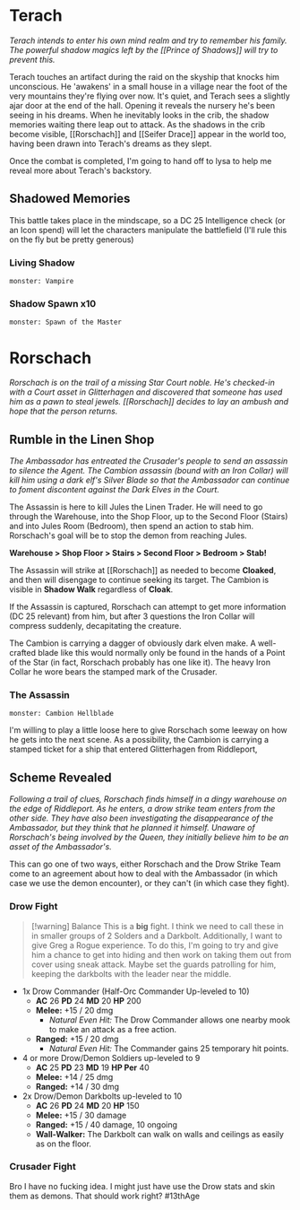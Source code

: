 # Terach
*Terach intends to enter his own mind realm and try to remember his family.  The powerful shadow magics left by the [[Prince of Shadows]] will try to prevent this.*

Terach touches an artifact during the raid on the skyship that knocks him unconscious.  He 'awakens' in a small house in a village near the foot of the very mountains they're flying over now.  It's quiet, and Terach sees a slightly ajar door at the end of the hall.  Opening it reveals the nursery he's been seeing in his dreams.  When he inevitably looks in the crib, the shadow memories waiting there leap out to attack.  As the shadows in the crib become visible, [[Rorschach]] and [[Seifer Drace]] appear in the world too, having been drawn into Terach's dreams as they slept.

Once the combat is completed, I'm going to hand off to lysa to help me reveal more about Terach's backstory.

## Shadowed Memories
This battle takes place in the mindscape, so a DC 25 Intelligence check (or an Icon spend) will let the characters manipulate the battlefield (I'll rule this on the fly but be pretty generous)

### Living Shadow
```13a
monster: Vampire
```

### Shadow Spawn x10
```13a
monster: Spawn of the Master
```

# Rorschach
*Rorschach is on the trail of a missing Star Court noble.  He's checked-in with a Court asset in Glitterhagen and discovered that someone has used him as a pawn to steal jewels.  [[Rorschach]] decides to lay an ambush and hope that the person returns.*

## Rumble in the Linen Shop
*The Ambassador has entreated the Crusader's people to send an assassin to silence the Agent.  The Cambion assassin (bound with an Iron Collar) will kill him using a dark elf's Silver Blade so that the Ambassador can continue to foment discontent against the Dark Elves in the Court.*

The Assassin is here to kill Jules the Linen Trader.  He will need to go through the Warehouse, into the Shop Floor, up to the Second Floor (Stairs) and into Jules Room (Bedroom), then spend an action to stab him.  Rorschach's goal will be to stop the demon from reaching Jules.

**Warehouse > Shop Floor > Stairs > Second Floor > Bedroom > Stab!**

The Assassin will strike at [[Rorschach]] as needed to become **Cloaked**, and then will disengage to continue seeking its target.  The Cambion is visible in **Shadow Walk** regardless of **Cloak**.

If the Assassin is captured, Rorschach can attempt to get more information (DC 25 relevant) from him, but after 3 questions the Iron Collar will compress suddenly, decapitating the creature.

The Cambion is carrying a dagger of obviously dark elven make.  A well-crafted blade like this would normally only be found in the hands of a Point of the Star (in fact, Rorschach probably has one like it).  The heavy Iron Collar he wore bears the stamped mark of the Crusader.

### The Assassin
```13a
monster: Cambion Hellblade
```


I'm willing to play a little loose here to give Rorschach some leeway on how he gets into the next scene.  As a possibility, the Cambion is carrying a stamped ticket for a ship that entered Glitterhagen from Riddleport, 

## Scheme Revealed
*Following a trail of clues, Rorschach finds himself in a dingy warehouse on the edge of Riddleport.  As he enters, a drow strike team enters from the other side.  They have also been investigating the disappearance of the Ambassador, but they think that he planned it himself.  Unaware of Rorschach's being involved by the Queen, they initially believe him to be an asset of the Ambassador's.*

This can go one of two ways, either Rorschach and the Drow Strike Team come to an agreement about how to deal with the Ambassador (in which case we use the demon encounter), or they can't (in which case they fight).

### Drow Fight
> [!warning] Balance
> This is a **big** fight.  I think we need to call these in in smaller groups of 2 Solders and a Darkbolt.  Additionally, I want to give Greg a Rogue experience.  To do this, I'm going to try and give him a chance to get into hiding and then work on taking them out from cover using sneak attack.  Maybe set the guards patrolling for him, keeping the darkbolts with the leader near the middle.
- 1x Drow Commander (Half-Orc Commander Up-leveled to 10)
	- **AC** 26 **PD** 24 **MD** 20 **HP** 200
	- **Melee:** +15 / 20 dmg
		- *Natural Even Hit:* The Drow Commander allows one nearby mook to make an attack as a free action.
	- **Ranged:** +15 / 20 dmg
		- *Natural Even Hit:* The Commander gains 25 temporary hit points.
- 4 or more Drow/Demon Soldiers up-leveled to 9
	- **AC** 25 **PD** 23 **MD** 19 **HP Per** 40
	- **Melee:** +14 / 25 dmg
	- **Ranged:** +14 / 30 dmg
- 2x Drow/Demon Darkbolts up-leveled to 10
	- **AC** 26 **PD** 24 **MD** 20 **HP** 150
	- **Melee:** +15 / 30 damage
	- **Ranged:** +15 / 40 damage, 10 ongoing
	- **Wall-Walker:** The Darkbolt can walk on walls and ceilings as easily as on the floor.

### Crusader Fight
Bro I have no fucking idea.  I might just have use the Drow stats and skin them as demons.  That should work right?
#13thAge 

